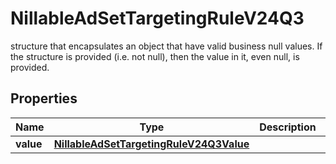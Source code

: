 

# NillableAdSetTargetingRuleV24Q3

structure that encapsulates an object that have valid business null values. If the structure is provided (i.e. not null), then the value in it, even null, is provided.

## Properties

| Name | Type | Description | Notes |
|------------ | ------------- | ------------- | -------------|
|**value** | [**NillableAdSetTargetingRuleV24Q3Value**](NillableAdSetTargetingRuleV24Q3Value.md) |  |  [optional] |



